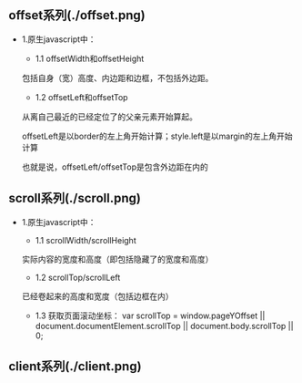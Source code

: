 ## offset系列(./offset.png)
* 1.原生javascript中：
    + 1.1 offsetWidth和offsetHeight

    包括自身（宽）高度、内边距和边框，不包括外边距。

    + 1.2 offsetLeft和offsetTop

    从离自己最近的已经定位了的父亲元素开始算起。

    offsetLeft是以border的左上角开始计算；style.left是以margin的左上角开始计算

    也就是说，offsetLeft/offsetTop是包含外边距在内的

## scroll系列(./scroll.png)
* 1.原生javascript中：
    + 1.1 scrollWidth/scrollHeight

    实际内容的宽度和高度（即包括隐藏了的宽度和高度）
    + 1.2 scrollTop/scrollLeft

    已经卷起来的高度和宽度（包括边框在内）
    + 1.3 获取页面滚动坐标：
    var scrollTop = window.pageYOffset || document.documentElement.scrollTop || document.body.scrollTop || 0;

## client系列(./client.png)


